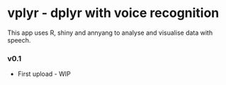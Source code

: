 # vplyr - dplyr with voice recognition

This app uses R, shiny and annyang to analyse and visualise data with speech.

### v0.1
- First upload - WIP

